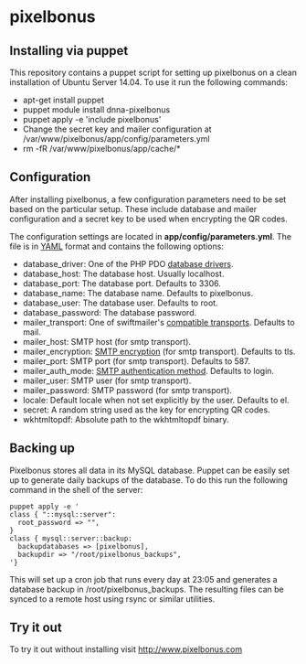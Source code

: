 # pixelbonus

## Installing via puppet
This repository contains a puppet script for setting up pixelbonus on a clean installation of Ubuntu Server 14.04.
To use it run the following commands:

 - apt-get install puppet
 - puppet module install dnna-pixelbonus
 - puppet apply -e 'include pixelbonus'
 - Change the secret key and mailer configuration at /var/www/pixelbonus/app/config/parameters.yml
 - rm -fR /var/www/pixelbonus/app/cache/*

## Configuration
After installing pixelbonus, a few configuration parameters need to be set based on the particular setup. These include database and mailer configuration and a secret key to be used when encrypting the QR codes.

The configuration settings are located in **app/config/parameters.yml**. The file is in [YAML](https://en.wikipedia.org/wiki/YAML) format and contains the following options:
 - database_driver: One of the PHP PDO [database drivers](http://php.net/manual/en/pdo.drivers.php).
 - database_host: The database host. Usually localhost.
 - database_port: The database port. Defaults to 3306.
 - database_name: The database name. Defaults to pixelbonus.
 - database_user: The database user. Defaults to root.
 - database_password: The database password.
 - mailer_transport: One of swiftmailer's [compatible transports](http://swiftmailer.org/docs/sending.html#transport-types). Defaults to mail.
 - mailer_host: SMTP host (for smtp transport).
 - mailer_encryption: [SMTP encryption](http://swiftmailer.org/docs/sending.html#encrypted-smtp) (for smtp transport). Defaults to tls.
 - mailer_port: SMTP port (for smtp transport). Defaults to 587.
 - mailer_auth_mode: [SMTP authentication method](http://swiftmailer.org/docs/sending.html#smtp-with-a-username-and-password). Defaults to login.
 - mailer_user: SMTP user (for smtp transport).
 - mailer_password: SMTP password (for smtp transport).
 - locale: Default locale when not set explicitly by the user. Defaults to el.
 - secret: A random string used as the key for encrypting QR codes.
 - wkhtmltopdf: Absolute path to the wkhtmltopdf binary.

## Backing up
Pixelbonus stores all data in its MySQL database. Puppet can be easily set up to generate daily backups of the database. To do this run the following command in the shell of the server:

```puppet
puppet apply -e '
class { "::mysql::server":
  root_password => "",
}
class { mysql::server::backup:
  backupdatabases => [pixelbonus],
  backupdir => "/root/pixelbonus_backups",
'}
```

This will set up a cron job that runs every day at 23:05 and generates a database backup in /root/pixelbonus_backups. The resulting files can be synced to a remote host using rsync or similar utilities.

## Try it out
To try it out without installing visit http://www.pixelbonus.com
